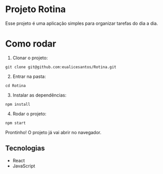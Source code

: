 # Projeto Rotina

Esse projeto é uma aplicação simples para organizar tarefas do dia a dia.

# Como rodar

1. Clonar o projeto:
```
git clone git@github.com:eualicesantos/Rotina.git
```

2. Entrar na pasta:
```
cd Rotina
```

3. Instalar as dependências:
```
npm install
```

4. Rodar o projeto:
```
npm start
```

Prontinho! O projeto já vai abrir no navegador.

## Tecnologias
- React
- JavaScript
